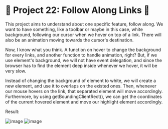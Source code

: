 
# 🎯 Project 22: Follow Along Links 🥁

This project aims to understand about one specific feature, follow along. We want to have something, like a toolbar or maybe in this case, white background, following our cursor when we hover on top of a link. There will also be an animation moving towards the cursor's destination.

Now, I know what you think. A function on hover to change the background for every links, and another function to handle animation, right? But, if we use element's background, we will not have event delegation, and since the browser has to find the element deep inside whenever we hover, it will be very slow. 

Instead of changing the background of element to white, we will create a new element, and use it to overlaps on the existed ones. Then, whenever our mouse hovers on the link, that separated element will move accordingly. Furthermore, by using getBoundingClientRect(), we can get the coordinates of the current hovered element and move our highlight element accordingly.

Result:

![image](https://github.com/user-attachments/assets/a7b92fac-4ac6-4390-a269-2b0868d20c4a)
![image](https://github.com/user-attachments/assets/5dc9a86d-e6eb-4c6a-acd2-1ebab1223a2b)
